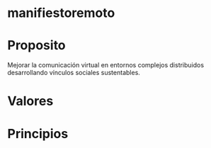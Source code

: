 # manifiestoremoto


# Proposito

Mejorar la comunicación virtual en entornos complejos distribuidos desarrollando vínculos sociales sustentables.

# Valores

# Principios

